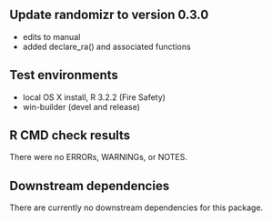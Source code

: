 ## Update randomizr to version 0.3.0
* edits to manual
* added declare_ra() and associated functions

## Test environments
* local OS X install, R 3.2.2 (Fire Safety)
* win-builder (devel and release)

## R CMD check results
There were no ERRORs, WARNINGs, or NOTES.

## Downstream dependencies
There are currently no downstream dependencies for this package.
